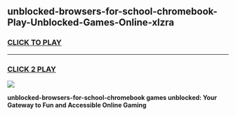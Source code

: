 
## unblocked-browsers-for-school-chromebook-Play-Unblocked-Games-Online-xlzra
<h3>
<a href="https://premium76.site?title=unblocked-browsers-for-school-chromebook&ref=25A">CLICK TO PLAY</a></h3>
<hr>

<h3>
<a href="https://premium76.site?title=unblocked-browsers-for-school-chromebook&ref=25A">CLICK 2 PLAY</a>
  
</h3>

<a href="https://premium76.site?title=unblocked-browsers-for-school-chromebook&ref=25A"><img src="https://clearcache.store/games.png"></a>


**unblocked-browsers-for-school-chromebook games unblocked: Your Gateway to Fun and Accessible Online Gaming**
